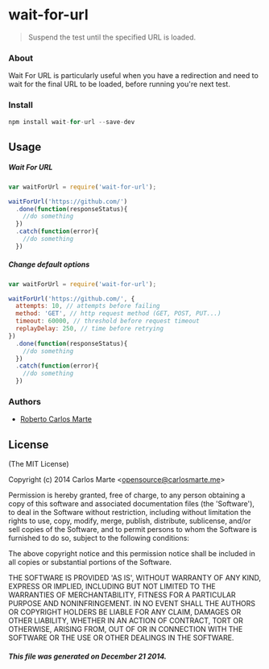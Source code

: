 wait-for-url
============
> Suspend the test until the specified URL is loaded.

### About
  Wait For URL is particularly useful when you have a redirection and need to wait for the final URL to be loaded, before running you're next test.

### Install

```js
npm install wait-for-url --save-dev
```

## Usage

##### Wait For URL
```js
var waitForUrl = require('wait-for-url');

waitForUrl('https://github.com/')
  .done(function(responseStatus){
    //do something
  })
  .catch(function(error){
    //do something
  })
```

##### Change default options
```js
var waitForUrl = require('wait-for-url');

waitForUrl('https://github.com/', {
  attempts: 10, // attempts before failing
  method: 'GET', // http request method (GET, POST, PUT...)
  timeout: 60000, // threshold before request timeout
  replayDelay: 250, // time before retrying
})
  .done(function(responseStatus){
    //do something
  })
  .catch(function(error){
    //do something
  })
```

### Authors
  - [Roberto Carlos Marte](http://carlosmarte.me/)

## License

(The MIT License)

Copyright (c) 2014 Carlos Marte &lt;opensource@carlosmarte.me&gt;

Permission is hereby granted, free of charge, to any person obtaining
a copy of this software and associated documentation files (the
'Software'), to deal in the Software without restriction, including
without limitation the rights to use, copy, modify, merge, publish,
distribute, sublicense, and/or sell copies of the Software, and to
permit persons to whom the Software is furnished to do so, subject to
the following conditions:

The above copyright notice and this permission notice shall be
included in all copies or substantial portions of the Software.

THE SOFTWARE IS PROVIDED 'AS IS', WITHOUT WARRANTY OF ANY KIND,
EXPRESS OR IMPLIED, INCLUDING BUT NOT LIMITED TO THE WARRANTIES OF
MERCHANTABILITY, FITNESS FOR A PARTICULAR PURPOSE AND NONINFRINGEMENT.
IN NO EVENT SHALL THE AUTHORS OR COPYRIGHT HOLDERS BE LIABLE FOR ANY
CLAIM, DAMAGES OR OTHER LIABILITY, WHETHER IN AN ACTION OF CONTRACT,
TORT OR OTHERWISE, ARISING FROM, OUT OF OR IN CONNECTION WITH THE
SOFTWARE OR THE USE OR OTHER DEALINGS IN THE SOFTWARE.

##### This file was generated on December 21 2014.
